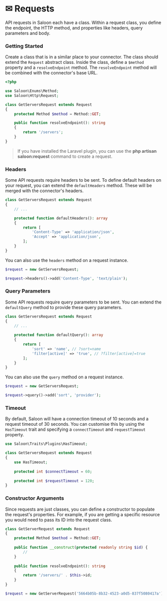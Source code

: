 # ✉ Requests

API requests in Saloon each have a class. Within a request class, you define the endpoint, the HTTP method, and properties like headers, query parameters and body.

### Getting Started

Create a class that is in a similar place to your connector. The class should extend the `Request` abstract class. Inside the class, define a `$method` property and a `resolveEndpoint` method. The `resolveEndpoint` method will be combined with the connector's base URL.

```php
<?php

use Saloon\Enums\Method;
use Saloon\Http\Request;

class GetServersRequest extends Request
{
    protected Method $method = Method::GET;

    public function resolveEndpoint(): string
    {
        return '/servers';
    }
}
```

> If you have installed the Laravel plugin, you can use the **php artisan saloon:request** command to  create a request.&#x20;

### Headers

Some API requests require headers to be sent. To define default headers on your request, you can extend the `defaultHeaders` method. These will be merged with the connector's headers.

```php
class GetServersRequest extends Request
{
    // ...

    protected function defaultHeaders(): array
    {
        return [
            'Content-Type' => 'application/json',
            'Accept' => 'application/json',
        ];
    }
}
```

You can also use the `headers` method on a request instance.

```php
$request = new GetServersRequest;

$request->headers()->add('Content-Type', 'text/plain');
```

### Query Parameters

Some API requests require query parameters to be sent. You can extend the `defaultQuery` method to provide these query parameters.

```php
class GetServersRequest extends Request
{
    // ...
    
    protected function defaultQuery(): array
    {
        return [
            'sort' => 'name', // ?sort=name
            'filter[active]' => 'true', // ?filter[active]=true
        ];
    }
}
```

You can also use the `query` method on a request instance.

```php
$request = new GetServersRequest;

$request->query()->add('sort', 'provider');
```

### Timeout

By default, Saloon will have a connection timeout of 10 seconds and a request timeout of 30 seconds. You can customise this by using the `HasTimeout` trait and specifying a `connectTimeout` and `requestTimeout` property.

```php
use Saloon\Traits\Plugins\HasTimeout;

class GetServersRequest extends Request
{
    use HasTimeout;
    
    protected int $connectTimeout = 60;
    
    protected int $requestTimeout = 120;
}
```

### Constructor Arguments

Since requests are just classes, you can define a constructor to populate the request's properties. For example, if you are getting a specific resource you would need to pass its ID into the request class.

```php
class GetServerRequest extends Request
{
    protected Method $method = Method::GET;
    
    public function __construct(protected readonly string $id) {
        //
    }
    
    public function resolveEndpoint(): string
    {
        return '/servers/' . $this->id;
    }
}
```

```php
$request = new GetServerRequest('5664b05b-8b32-4523-a0d5-837f5080417a');
```
